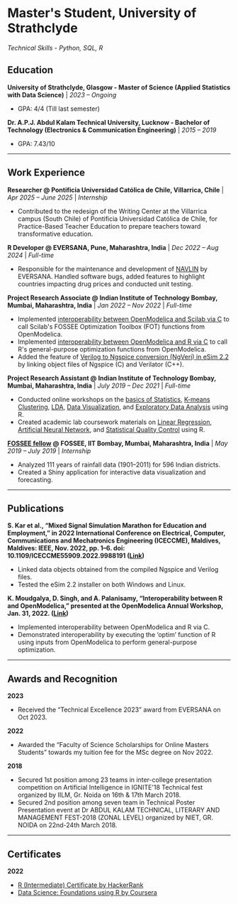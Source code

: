 # Master's Student, University of Strathclyde
*Technical Skills - Python, SQL, R*

## Education
**University of Strathclyde, Glasgow - Master of Science (Applied Statistics with Data Science)** | *2023 – Ongoing*
  - GPA: 4/4 (Till last semester)

**Dr. A.P.J. Abdul Kalam Technical University, Lucknow - Bachelor of Technology (Electronics & Communication Engineering)** | *2015 – 2019*
  - GPA: 7.43/10

---

## Work Experience
**Researcher @ Pontificia Universidad Católica de Chile, Villarrica, Chile** | *Apr 2025 – June 2025* | *Internship*
  - Contributed to the redesign of the Writing Center at the Villarrica campus (South Chile) of Pontificia Universidad Católica de Chile, for Practice-Based Teacher Education to prepare teachers toward transformative education.

**R Developer @ EVERSANA, Pune, Maharashtra, India** | *Dec 2022 – Aug 2024* | *Full-time*
  - Responsible for the maintenance and development of [NAVLIN](https://www.eversana.com/solutions/products-technology/navlin/) by EVERSANA. Handled software bugs, added features to highlight countries impacting drug prices and conducted unit testing.

**Project Research Associate @ Indian Institute of Technology Bombay, Mumbai, Maharashtra, India** | *Jan 2022 – Nov 2022* | *Full-time*
  - Implemented [interoperability between OpenModelica and Scilab via C](https://github.com/chrl3hr5/OMScilab) to call Scilab's FOSSEE Optimization Toolbox (FOT) functions from OpenModelica.
  - Implemented [interoperability between OpenModelica and R via C](https://github.com/chrl3hr5/OMR) to call R's general-purpose optimization functions from OpenModelica.
  - Added the feature of [Verilog to Ngspice conversion (NgVeri) in eSim 2.2](https://github.com/FOSSEE/eSim/blob/master/src/maker/NgVeri.py) by linking object files of Ngspice (C) and Verilator (C++).

**Project Research Assistant @ Indian Institute of Technology Bombay, Mumbai, Maharashtra, India** | *July 2019 – Dec 2021* | *Full-time*
  - Conducted online workshops on the [basics of Statistics](https://www.it.iitb.ac.in/nmeict/workshopContent.html?workshopid=l5rapSmiSkmObhISCLjV_w&category=UubpVTjA3FS-DQx8uW4rlA), [K-means Clustering](https://www.it.iitb.ac.in/nmeict/workshopContent.html?workshopid=zDEbCbywHBg5OPLFMDAadg&category=UubpVTjA3FS-DQx8uW4rlA), [LDA](https://www.it.iitb.ac.in/nmeict/workshopContent.html?workshopid=zDEbCbywHBg5OPLFMDAadg&category=UubpVTjA3FS-DQx8uW4rlA), [Data Visualization](https://www.it.iitb.ac.in/nmeict/workshopContent.html?workshopid=1iTsyg1QdVnqHaTmd7GKlg&category=UubpVTjA3FS-DQx8uW4rlA), and [Exploratory Data Analysis](https://www.it.iitb.ac.in/nmeict/workshopContent.html?workshopid=HLL0wA0XvfFFGsG5WdQrLA&category=UubpVTjA3FS-DQx8uW4rlA) using R.
  - Created academic lab coursework materials on [Linear Regression](https://r.fossee.in/lab-migration/lab-migration-run/6), [Artificial Neural Network](https://r.fossee.in/lab-migration/lab-migration-run/6), and [Statistical Quality Control](https://r.fossee.in/lab-migration/lab-migration-run/12) using R.

**[FOSSEE fellow](https://fossee.in/fellowship/2019) @ FOSSEE, IIT Bombay, Mumbai, Maharashtra, India** | *May 2019 – July 2019* | *Internship*
  - Analyzed 111 years of rainfall data (1901–2011) for 596 Indian districts.
  - Created a Shiny application for interactive data visualization and forecasting.

---

## Publications
**S. Kar et al., “Mixed Signal Simulation Marathon for Education and Employment,” in 2022 International Conference on Electrical, Computer, Communications and Mechatronics Engineering (ICECCME), Maldives, Maldives: IEEE, Nov. 2022, pp. 1–6. doi: 10.1109/ICECCME55909.2022.9988191 ([Link](https://ieeexplore.ieee.org/document/9988191))**
  - Linked data objects obtained from the compiled Ngspice and Verilog files.
  - Tested the eSim 2.2 installer on both Windows and Linux.

**K. Moudgalya, D. Singh, and A. Palanisamy, “Interoperability between R and OpenModelica,” presented at the OpenModelica Annual Workshop, Jan. 31, 2022. ([Link](https://openmodelica.org/images/M_images/OpenModelicaWorkshop_2022/1420_OMR_Interoperability.pdf))**
  - Implemented interoperability between OpenModelica and R via C.
  - Demonstrated interoperability by executing the ‘optim’ function of R using inputs from OpenModelica to perform general-purpose optimization.

---

## Awards and Recognition
**2023**
- Received the “Technical Excellence 2023” award from EVERSANA on Oct 2023.  

**2022**
- Awarded the “Faculty of Science Scholarships for Online Masters Students” towards my tuition fee for the MSc degree on Nov 2022.  

**2018**
- Secured 1st position among 23 teams in inter-college presentation competition on Artificial Intelligence in IGNITE'18 Technical fest organized by IILM, Gr. Noida on 16th & 17th March 2018.
- Secured 2nd position among seven team in Technical Poster Presentation event at Dr ABDUL KALAM TECHNICAL, LITERARY AND MANAGEMENT FEST-2018 (ZONAL LEVEL) organized by NIET, GR. NOIDA on 22nd-24th March 2018.  

---

## Certificates
**2022**
- [R (Intermediate) Certificate by HackerRank](https://www.hackerrank.com/certificates/4255b5f4ce37)  
- [Data Science: Foundations using R by Coursera](https://coursera.org/verify/specialization/KJRWW8YA5686)  
